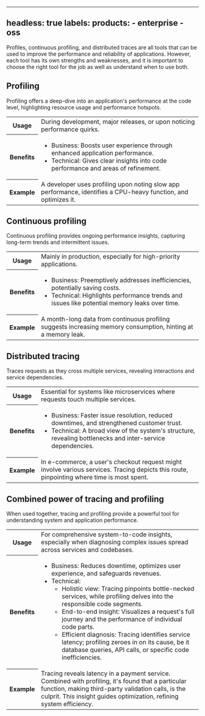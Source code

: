 -----

## headless: true labels: products: - enterprise - oss

<!-- Profiling and tracing integration -->

Profiles, continuous profiling, and distributed traces are all tools that can be used to improve the performance and reliability of applications.
However, each tool has its own strengths and weaknesses, and it is important to choose the right tool for the job as well as understand when to use both.

## Profiling

Profiling offers a deep-dive into an application's performance at the code level, highlighting resource usage and performance hotspots.

<table>
  <tr>
    <th scope="row">Usage</th>
    <td>During development, major releases, or upon noticing performance quirks.</td>
  </tr>
  <tr>
    <th scope="row">Benefits</th>
    <td>
      <ul>
        <li>Business: Boosts user experience through enhanced application performance.</li>
        <li>Technical: Gives clear insights into code performance and areas of refinement.</li>
      </ul>
    </td>
  </tr>
  <tr>
    <th scope="row">Example</th>
    <td>A developer uses profiling upon noting slow app performance, identifies a CPU-heavy function, and optimizes it.</td>
  </tr>
</table>

## Continuous profiling

Continuous profiling provides ongoing performance insights, capturing long-term trends and intermittent issues.

<table>
  <tr>
    <th scope="row">Usage</th>
    <td>Mainly in production, especially for high-priority applications.</td>
  </tr>
  <tr>
    <th scope="row">Benefits</th>
    <td>
      <ul>
        <li>Business: Preemptively addresses inefficiencies, potentially saving costs.</li>
        <li>Technical: Highlights performance trends and issues like potential memory leaks over time.</li>
      </ul>
    </td>
  </tr>
  <tr>
    <th scope="row">Example</th>
    <td>A month-long data from continuous profiling suggests increasing memory consumption, hinting at a memory leak.</td>
  </tr>
</table>

## Distributed tracing

Traces requests as they cross multiple services, revealing interactions and service dependencies.

<table>
  <tr>
    <th scope="row">Usage</th>
    <td>Essential for systems like microservices where requests touch multiple services.</td>
  </tr>
  <tr>
    <th scope="row">Benefits</th>
    <td>
      <ul>
        <li>Business: Faster issue resolution, reduced downtimes, and strengthened customer trust.</li>
        <li>Technical: A broad view of the system's structure, revealing bottlenecks and inter-service dependencies.</li>
      </ul>
    </td>
  </tr>
  <tr>
    <th scope="row">Example</th>
    <td>In e-commerce, a user's checkout request might involve various services. Tracing depicts this route, pinpointing where time is most spent.</td>
  </tr>
</table>

## Combined power of tracing and profiling

When used together, tracing and profiling provide a powerful tool for understanding system and application performance.

<table>
  <tr>
    <th scope="row">Usage</th>
    <td>For comprehensive system-to-code insights, especially when diagnosing complex issues spread across services and codebases.</td>
  </tr>
  <tr>
    <th scope="row">Benefits</th>
    <td>
      <ul>
        <li>Business: Reduces downtime, optimizes user experience, and safeguards revenues.</li>
        <li>Technical:
          <ul>
            <li>Holistic view: Tracing pinpoints bottle-necked services, while profiling delves into the responsible code segments.</li>
            <li>End-to-end insight: Visualizes a request's full journey and the performance of individual code parts.</li>
            <li>Efficient diagnosis: Tracing identifies service latency; profiling zeroes in on its cause, be it database queries, API calls, or specific code inefficiencies.</li>
          </ul>
        </li>
      </ul>
    </td>
  </tr>
  <tr>
    <th scope="row">Example</th>
    <td>Tracing reveals latency in a payment service. Combined with profiling, it's found that a particular function, making third-party validation calls, is the culprit. This insight guides optimization, refining system efficiency.</td>
  </tr>
</table>
